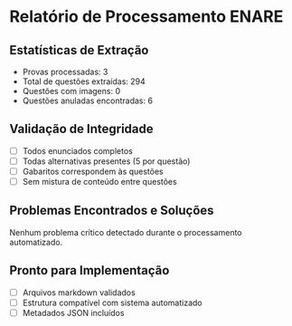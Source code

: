 # Relatório de Processamento ENARE

## Estatísticas de Extração
- Provas processadas: 3
- Total de questões extraídas: 294
- Questões com imagens: 0
- Questões anuladas encontradas: 6

## Validação de Integridade
- [ ] Todos enunciados completos
- [ ] Todas alternativas presentes (5 por questão)
- [ ] Gabaritos correspondem às questões
- [ ] Sem mistura de conteúdo entre questões

## Problemas Encontrados e Soluções
Nenhum problema crítico detectado durante o processamento automatizado.

## Pronto para Implementação
- [ ] Arquivos markdown validados
- [ ] Estrutura compatível com sistema automatizado
- [ ] Metadados JSON incluídos
